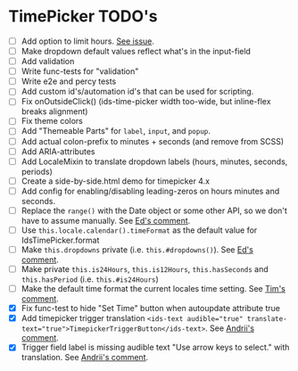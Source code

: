 # TimePicker TODO's

- [ ] Add option to limit hours. [See issue](https://github.com/infor-design/enterprise/issues/5880).
- [ ] Make dropdown default values reflect what's in the input-field
- [ ] Add validation
- [ ] Write func-tests for "validation"
- [ ] Write e2e and percy tests
- [ ] Add custom id's/automation id's that can be used for scripting.
- [ ] Fix onOutsideClick() (ids-time-picker width too-wide, but inline-flex breaks alignment)
- [ ] Fix theme colors
- [ ] Add "Themeable Parts" for `label`, `input`, and `popup`.
- [ ] Add actual colon-prefix to minutes + seconds (and remove from SCSS)
- [ ] Add ARIA-attributes
- [ ] Add LocaleMixin to translate dropdown labels (hours, minutes, seconds, periods)
- [ ] Create a side-by-side.html demo for timepicker 4.x
- [ ] Add config for enabling/disabling leading-zeros on hours minutes and seconds.
- [ ] Replace the `range()` with the Date object or some other API, so we don't have to assume manually. See [Ed's comment](https://github.com/infor-design/enterprise-wc/pull/432#discussion_r756304951).
- [ ] Use `this.locale.calendar().timeFormat` as the default value for IdsTimePicker.format
- [ ] Make `this.dropdowns` private (i.e. `this.#dropdowns()`). See [Ed's comment](https://github.com/infor-design/enterprise-wc/pull/432#discussion_r756209961).
- [ ] Make private `this.is24Hours`, `this.is12Hours`, `this.hasSeconds` and `this.hasPeriod` (i.e. `this.#is24Hours`)
- [ ] Make the default time format the current locales time setting. See [Tim's comment](https://github.com/infor-design/enterprise-wc/pull/432#discussion_r758427694).
- [x] Fix func-test to hide "Set Time" button when autoupdate attribute true
- [x] Add timepicker trigger translation `<ids-text audible="true" translate-text="true">TimepickerTriggerButton</ids-text>`. See [Andrii's comment](https://github.com/infor-design/enterprise-wc/pull/432#discussion_r759205003).
- [x] Trigger field label is missing audible text "Use arrow keys to select." with translation. See [Andrii's comment](https://github.com/infor-design/enterprise-wc/pull/432#discussion_r759205003).

